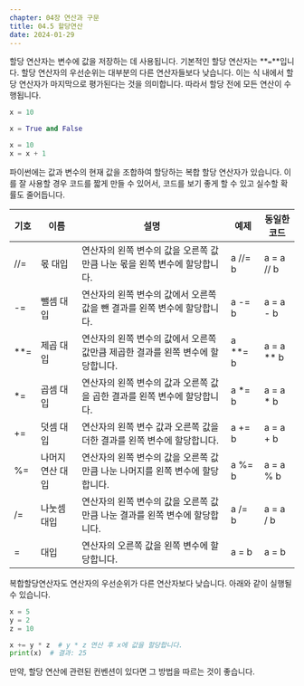 ```yaml
---
chapter: 04장 연산과 구문
title: 04.5 할당연산
date: 2024-01-29
---
```


할당 연산자는 변수에 값을 저장하는 데 사용됩니다. 기본적인 할당 연산자는 **`=`**입니다. 할당 연산자의 우선순위는 대부분의 다른 연산자들보다 낮습니다. 이는 식 내에서 할당 연산자가 마지막으로 평가된다는 것을 의미합니다. 따라서 할당 전에 모든 연산이 수행됩니다.

```python
x = 10
```

```python
x = True and False
```

```python
x = 10
x = x + 1
```

파이썬에는 값과 변수의 현재 값을 조합하여 할당하는 복합 할당 연산자가 있습니다. 이를 잘 사용할 경우 코드를 짧게 만들 수 있어서, 코드를 보기 좋게 할 수 있고 실수할 확률도 줄어듭니다.

| 기호  | 이름             | 설명                                                                            | 예제      | 동일한 코드  |
| ----- | ---------------- | ------------------------------------------------------------------------------- | --------- | ------------ |
| //=   | 몫 대입          | 연산자의 왼쪽 변수의 값을 오른쪽 값만큼 나눈 몫을 왼쪽 변수에 할당합니다.       | a //= b   | a = a // b   |
| -=    | 뺄셈 대입        | 연산자의 왼쪽 변수의 값에서 오른쪽 값을 뺀 결과를 왼쪽 변수에 할당합니다.       | a -= b    | a = a - b    |
| \*\*= | 제곱 대입        | 연산자의 왼쪽 변수의 값에서 오른쪽 값만큼 제곱한 결과를 왼쪽 변수에 할당합니다. | a \*\*= b | a = a \*\* b |
| \*=   | 곱셈 대입        | 연산자의 왼쪽 변수의 값과 오른쪽 값을 곱한 결과를 왼쪽 변수에 할당합니다.       | a \*= b   | a = a \* b   |
| +=    | 덧셈 대입        | 연산자의 왼쪽 변수 값과 오른쪽 값을 더한 결과를 왼쪽 변수에 할당합니다.         | a += b    | a = a + b    |
| %=    | 나머지 연산 대입 | 연산자의 왼쪽 변수의 값을 오른쪽 값만큼 나눈 나머지를 왼쪽 변수에 할당합니다.   | a %= b    | a = a % b    |
| /=    | 나눗셈 대입      | 연산자의 왼쪽 변수의 값을 오른쪽 값만큼 나눈 결과를 왼쪽 변수에 할당합니다.     | a /= b    | a = a / b    |
| =     | 대입             | 연산자의 오른쪽 값을 왼쪽 변수에 할당합니다.                                    | a = b     | a = b        |

복합할당연산자도 연산자의 우선순위가 다른 연산자보다 낮습니다. 아래와 같이 실행될 수 있습니다.

```python
x = 5
y = 2
z = 10

x += y * z  # y * z 연산 후 x에 값을 할당합니다.
print(x)  # 결과: 25
```

만약, 할당 연산에 관련된 컨벤션이 있다면 그 방법을 따르는 것이 좋습니다.
